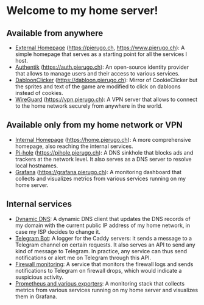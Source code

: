 # Welcome to my home server!

## Available from anywhere

- [External Homepage](/homepage) (https://pierugo.ch, https://www.pierugo.ch): A simple homepage that serves as a starting point for all the services I host.
- [Authentik](/authentik) (https://auth.pierugo.ch): An open-source identity provider that allows to manage users and their access to various services.
- [DabloonClicker](/dabloon-clicker) (https://dabloon.pierugo.ch): Mirror of CookieClicker but the sprites and text of the game are modified to click on dabloons instead of cookies.
- [WireGuard](/wireguard) (https://vpn.pierugo.ch): A VPN server that allows to connect to the home network securely from anywhere in the world.

## Available only from my home network or VPN

- [Internal Homepage](/homepage) (https://home.pierugo.ch): A more comprehensive homepage, also reaching the internal services.
- [Pi-hole](/pihole) (https://pihole.pierugo.ch): A DNS sinkhole that blocks ads and trackers at the network level. It also serves as a DNS server to resolve local hostnames.
- [Grafana](/monitoring) (https://grafana.pierugo.ch): A monitoring dashboard that collects and visualizes metrics from various services running on my home server.

## Internal services

- [Dynamic DNS](/ddclient): A dynamic DNS client that updates the DNS records of my domain with the current public IP address of my home network, in case my ISP decides to change it.
- [Telegram Bot](/telegram-bot): A logger for the Caddy servers: it sends a message to a Telegram channel on certain requests. It also serves an API to send any kind of message to Telegram. In practice, any service can thus send notifications or alert me on Telegram through this API.
- [Firewall monitoring](/fw-monitor): A service that monitors the firewall logs and sends notifications to Telegram on firewall drops, which would indicate a suspicious activity.
- [Prometheus and various exporters](/monitoring): A monitoring stack that collects metrics from various services running on my home server and visualizes them in Grafana.
